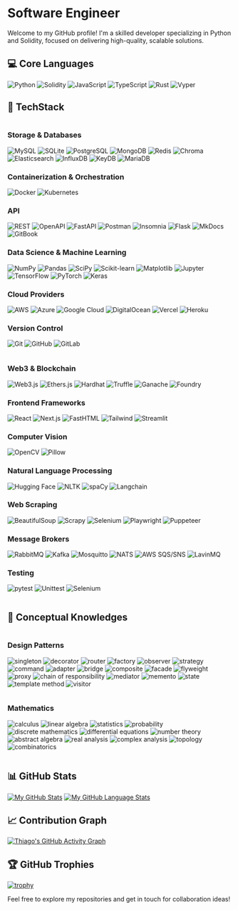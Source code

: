 # Software Engineer

Welcome to my GitHub profile! I'm a skilled developer specializing in Python and Solidity, focused on delivering high-quality, scalable solutions.

## 💻 Core Languages
![Python](https://img.shields.io/badge/-Python-3776AB?logo=python&logoColor=white) ![Solidity](https://img.shields.io/badge/-Solidity-363636?logo=solidity&logoColor=white) ![JavaScript](https://img.shields.io/badge/-JavaScript-F7DF1E?logo=javascript&logoColor=black) ![TypeScript](https://img.shields.io/badge/-TypeScript-007ACC?logo=typescript&logoColor=white) ![Rust](https://img.shields.io/badge/-Rust-000000?logo=rust&logoColor=white) ![Vyper](https://img.shields.io/badge/-Vyper-3776AB?logo=python&logoColor=white)

## 🚀 TechStack

<div style="display: flex; flex-wrap: wrap;">
<div style="flex: 1; min-width: 300px;">

### Storage & Databases
![MySQL](https://img.shields.io/badge/-MySQL-4479A1?logo=mysql&logoColor=white) ![SQLite](https://img.shields.io/badge/-SQLite-003B57?logo=sqlite&logoColor=white) ![PostgreSQL](https://img.shields.io/badge/-PostgreSQL-336791?logo=postgresql&logoColor=white) ![MongoDB](https://img.shields.io/badge/-MongoDB-47A248?logo=mongodb&logoColor=white) ![Redis](https://img.shields.io/badge/-Redis-DC382D?logo=redis&logoColor=white) ![Chroma](https://img.shields.io/badge/-Chroma-000000?logo=chroma&logoColor=white) ![Elasticsearch](https://img.shields.io/badge/-Elasticsearch-005571?logo=elasticsearch&logoColor=white) ![InfluxDB](https://img.shields.io/badge/-InfluxDB-22ADF6?logo=influxdb&logoColor=white) ![KeyDB](https://img.shields.io/badge/-KeyDB-000000?logo=keydb&logoColor=white) ![MariaDB](https://img.shields.io/badge/-MariaDB-003545?logo=mariadb&logoColor=white)

### Containerization & Orchestration
![Docker](https://img.shields.io/badge/-Docker-2496ED?logo=docker&logoColor=white) ![Kubernetes](https://img.shields.io/badge/-Kubernetes-326CE5?logo=kubernetes&logoColor=white)

### API
![REST](https://img.shields.io/badge/-REST-000000?logo=rest&logoColor=white) ![OpenAPI](https://img.shields.io/badge/-OpenAPI-6BA539?logo=openapiinitiative&logoColor=white) ![FastAPI](https://img.shields.io/badge/-FastAPI-009485?logo=fastapi&logoColor=white) ![Postman](https://img.shields.io/badge/-Postman-FF6C37?logo=postman&logoColor=white) ![Insomnia](https://img.shields.io/badge/-Insomnia-4000BF?logo=insomnia&logoColor=white) ![Flask](https://img.shields.io/badge/-Flask-000000?logo=flask&logoColor=white) ![MkDocs](https://img.shields.io/badge/-MkDocs-000000?logo=mkdocs&logoColor=white) ![GitBook](https://img.shields.io/badge/-GitBook-3884FF?logo=gitbook&logoColor=white)

### Data Science & Machine Learning
![NumPy](https://img.shields.io/badge/-NumPy-013243?logo=numpy&logoColor=white) ![Pandas](https://img.shields.io/badge/-Pandas-150458?logo=pandas&logoColor=white) ![SciPy](https://img.shields.io/badge/-SciPy-8CAAE6?logo=scipy&logoColor=white) ![Scikit-learn](https://img.shields.io/badge/-Scikit--learn-F7931E?logo=scikit-learn&logoColor=white) ![Matplotlib](https://img.shields.io/badge/-Matplotlib-11557c?logo=python&logoColor=white) ![Jupyter](https://img.shields.io/badge/-Jupyter-F37626?logo=jupyter&logoColor=white) ![TensorFlow](https://img.shields.io/badge/-TensorFlow-FF6F00?logo=tensorflow&logoColor=white) ![PyTorch](https://img.shields.io/badge/-PyTorch-EE4C2C?logo=pytorch&logoColor=white) ![Keras](https://img.shields.io/badge/-Keras-D00000?logo=keras&logoColor=white)

### Cloud Providers
![AWS](https://img.shields.io/badge/-AWS-232F3E?logo=amazon-aws&logoColor=white) ![Azure](https://img.shields.io/badge/-Azure-0078D4?logo=microsoft-azure&logoColor=white) ![Google Cloud](https://img.shields.io/badge/-Google%20Cloud-4285F4?logo=google-cloud&logoColor=white) ![DigitalOcean](https://img.shields.io/badge/-DigitalOcean-0080FF?logo=digitalocean&logoColor=white) ![Vercel](https://img.shields.io/badge/-Vercel-000000?logo=vercel&logoColor=white) ![Heroku](https://img.shields.io/badge/-Heroku-430098?logo=heroku&logoColor=white)

### Version Control
![Git](https://img.shields.io/badge/-Git-F05032?logo=git&logoColor=white) ![GitHub](https://img.shields.io/badge/-GitHub-181717?logo=github&logoColor=white) ![GitLab](https://img.shields.io/badge/-GitLab-FCA121?logo=gitlab&logoColor=white)

</div>
<div style="flex: 1; min-width: 300px;">

### Web3 & Blockchain
![Web3.js](https://img.shields.io/badge/-Web3.js-F16822?logo=web3.js&logoColor=white) ![Ethers.js](https://img.shields.io/badge/-Ethers.js-3C3C3D?logo=ethereum&logoColor=white) ![Hardhat](https://img.shields.io/badge/-Hardhat-FFF100?logo=hardhat&logoColor=black) ![Truffle](https://img.shields.io/badge/-Truffle-5E464D?logo=truffle&logoColor=white) ![Ganache](https://img.shields.io/badge/-Ganache-5E464D?logo=ganache&logoColor=white) ![Foundry](https://img.shields.io/badge/-Foundry-4CAF50?logo=ethereum&logoColor=white)


### Frontend Frameworks
![React](https://img.shields.io/badge/-React-61DAFB?logo=react&logoColor=black) ![Next.js](https://img.shields.io/badge/-Next.js-000000?logo=next.js&logoColor=white) ![FastHTML](https://img.shields.io/badge/-FastHTML-000000?logo=fastapi&logoColor=white) ![Tailwind](https://img.shields.io/badge/-Tailwind-06B6D4?logo=tailwindcss&logoColor=white) ![Streamlit](https://img.shields.io/badge/-Streamlit-FF4B4B?logo=streamlit&logoColor=white)

### Computer Vision
![OpenCV](https://img.shields.io/badge/-OpenCV-5C3EE8?logo=opencv&logoColor=white) ![Pillow](https://img.shields.io/badge/-Pillow-000000?logo=python&logoColor=white)

### Natural Language Processing
![Hugging Face](https://img.shields.io/badge/-Hugging%20Face-FFD21E?logo=huggingface&logoColor=black) ![NLTK](https://img.shields.io/badge/-NLTK-154F5B?logo=python&logoColor=white) ![spaCy](https://img.shields.io/badge/-spaCy-09A3D5?logo=spacy&logoColor=white) ![Langchain](https://img.shields.io/badge/-Langchain-000000?logo=chainlink&logoColor=white)

### Web Scraping
![BeautifulSoup](https://img.shields.io/badge/-BeautifulSoup-3776AB?logo=python&logoColor=white) ![Scrapy](https://img.shields.io/badge/-Scrapy-60A839?logo=scrapy&logoColor=white) ![Selenium](https://img.shields.io/badge/-Selenium-43B02A?logo=selenium&logoColor=white) ![Playwright](https://img.shields.io/badge/-Playwright-43B02A?logo=playwright&logoColor=white) ![Puppeteer](https://img.shields.io/badge/-Puppeteer-43B02A?logo=puppeteer&logoColor=white)

### Message Brokers
![RabbitMQ](https://img.shields.io/badge/-RabbitMQ-FF6600?logo=rabbitmq&logoColor=white) ![Kafka](https://img.shields.io/badge/-Kafka-231F20?logo=apachekafka&logoColor=white) ![Mosquitto](https://img.shields.io/badge/-Mosquitto-3C3C3D?logo=eclipsemosquitto&logoColor=white) ![NATS](https://img.shields.io/badge/-NATS.io-27AAE1?style=flat&logo=natsdotio&logoColor=white) ![AWS SQS/SNS](https://img.shields.io/badge/-AWS%20SQS&SNS-FF9900?logo=amazonsqs&logoColor=white) ![LavinMQ](https://img.shields.io/badge/-LavinMQ-1E90FF?logoColor=white)

### Testing
![pytest](https://img.shields.io/badge/-pytest-0A9EDC?logo=pytest&logoColor=white) ![Unittest](https://img.shields.io/badge/-Unittest-3776AB?logo=python&logoColor=white) ![Selenium](https://img.shields.io/badge/-Selenium-43B02A?logo=selenium&logoColor=white)

</div>
</div>

## 🧠 Conceptual Knowledges

<div style="display: flex; flex-wrap: wrap;">
<div style="flex: 1; min-width: 300px;">

### Design Patterns
![singleton](https://img.shields.io/badge/-Singleton-000000?logo=designpatterns&logoColor=white) ![decorator](https://img.shields.io/badge/-Decorator-000000?logo=designpatterns&logoColor=white) ![router](https://img.shields.io/badge/-Router-000000?logo=designpatterns&logoColor=white) ![factory](https://img.shields.io/badge/-Factory-000000?logo=designpatterns&logoColor=white) ![observer](https://img.shields.io/badge/-Observer-000000?logo=designpatterns&logoColor=white) ![strategy](https://img.shields.io/badge/-Strategy-000000?logo=designpatterns&logoColor=white) ![command](https://img.shields.io/badge/-Command-000000?logo=designpatterns&logoColor=white) ![adapter](https://img.shields.io/badge/-Adapter-000000?logo=designpatterns&logoColor=white) ![bridge](https://img.shields.io/badge/-Bridge-000000?logo=designpatterns&logoColor=white) ![composite](https://img.shields.io/badge/-Composite-000000?logo=designpatterns&logoColor=white) ![facade](https://img.shields.io/badge/-Facade-000000?logo=designpatterns&logoColor=white) ![flyweight](https://img.shields.io/badge/-Flyweight-000000?logo=designpatterns&logoColor=white) ![proxy](https://img.shields.io/badge/-Proxy-000000?logo=designpatterns&logoColor=white) ![chain of responsibility](https://img.shields.io/badge/-Chain%20of%20Responsibility-000000?logo=designpatterns&logoColor=white) ![mediator](https://img.shields.io/badge/-Mediator-000000?logo=designpatterns&logoColor=white) ![memento](https://img.shields.io/badge/-Memento-000000?logo=designpatterns&logoColor=white) ![state](https://img.shields.io/badge/-State-000000?logo=designpatterns&logoColor=white) ![template method](https://img.shields.io/badge/-Template%20Method-000000?logo=designpatterns&logoColor=white) ![visitor](https://img.shields.io/badge/-Visitor-000000?logo=designpatterns&logoColor=white)

</div>
<div style="flex: 1; min-width: 300px;">

### Mathematics
![calculus](https://img.shields.io/badge/-Calculus-000000?logo=mathematics&logoColor=white) ![linear algebra](https://img.shields.io/badge/-Linear%20Algebra-000000?logo=mathematics&logoColor=white) ![statistics](https://img.shields.io/badge/-Statistics-000000?logo=mathematics&logoColor=white) ![probability](https://img.shields.io/badge/-Probability-000000?logo=mathematics&logoColor=white) ![discrete mathematics](https://img.shields.io/badge/-Discrete%20Mathematics-000000?logo=mathematics&logoColor=white) ![differential equations](https://img.shields.io/badge/-Differential%20Equations-000000?logo=mathematics&logoColor=white) ![number theory](https://img.shields.io/badge/-Number%20Theory-000000?logo=mathematics&logoColor=white) ![abstract algebra](https://img.shields.io/badge/-Abstract%20Algebra-000000?logo=mathematics&logoColor=white) ![real analysis](https://img.shields.io/badge/-Real%20Analysis-000000?logo=mathematics&logoColor=white) ![complex analysis](https://img.shields.io/badge/-Complex%20Analysis-000000?logo=mathematics&logoColor=white) ![topology](https://img.shields.io/badge/-Topology-000000?logo=mathematics&logoColor=white) ![combinatorics](https://img.shields.io/badge/-Combinatorics-000000?logo=mathematics&logoColor=white)

</div>
</div>

## 📊 GitHub Stats
[![My GitHub Stats](https://github-readme-stats.vercel.app/api/?username=0xthiagomartins&count_private=true&theme=tokyonight&showicons=true)]()
[![My GitHub Language Stats](https://github-readme-stats.vercel.app/api/top-langs/?username=0xthiagomartins&langs_count=5&theme=tokyonight)]()

## 📈 Contribution Graph
[![Thiago's GitHub Activity Graph](https://github-readme-activity-graph.vercel.app/graph?username=0xthiagomartins&theme=github-compact)]()

## 🏆 GitHub Trophies
[![trophy](https://github-profile-trophy.vercel.app/?username=0xthiagomartins&theme=onedark)](https://github.com/ryo-ma/github-profile-trophy)

Feel free to explore my repositories and get in touch for collaboration ideas!
